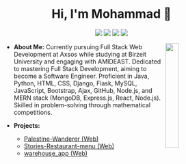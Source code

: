 <h1 align="center">Hi, I'm Mohammad 👋</h1>
<p align="center">
    <a href="https://twitter.com/mohammmadyahya1"><img src="https://img.shields.io/badge/twitter-%231FA1F1?style=flat&logo=twitter&logoColor=white"/></a>
    <a href="www.linkedin.com/in/mohammad-yahya-912482257"><img src="https://img.shields.io/badge/linkedin-%230177B5?style=flat&logo=linkedin&logoColor=white"/></a>
    <a href="https://www.youtube.com/channel/UC3sCzPoswvXgEpg1_rZqz3w"><img src="https://img.shields.io/badge/youtube-%23FF0000?style=flat&logo=youtube&logoColor=white"/></a>
    <a href="https://www.instagram.com/mo7ammad.yahya/"><img src="https://img.shields.io/badge/instagram-%23E4415F?style=flat&logo=instagram&logoColor=white"/></a>
</p>

<img src="https://github.com/mohamedabusrea/mohamedabusrea/blob/master/profile-img.png" align="right" width="25%"/>

- **About Me:**
  Currently pursuing Full Stack Web Development at Axsos while studying at Birzeit University and engaging with AMIDEAST. Dedicated to mastering Full Stack Development, aiming to become a Software Engineer. Proficient in Java, Python, HTML, CSS, Django, Flask, MySQL, JavaScript, Bootstrap, Ajax, GitHub, Node.js, and MERN stack (MongoDB, Express.js, React, Node.js). Skilled in problem-solving through mathematical competitions.

- **Projects:**
  - [Palestine-Wanderer (Web)](https://github.com/MohammadYahya2/Palestine-Wanderer)
  - [Stories-Restaurant-menu (Web)](https://github.com/MohammadYahya2/Stories-Restaurant-menu)
  - [warehouse_app (Web)](https://github.com/MohammadYahya2/warehouse_app)
